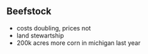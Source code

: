 ## Beefstock

* costs doubling, prices not
* land stewartship
* 200k acres more corn in michigan last year
